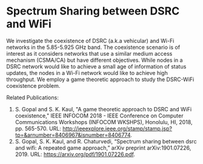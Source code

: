 # Spectrum Sharing between DSRC and WiFi

We investigate the coexistence of DSRC (a.k.a vehicular) and Wi-Fi networks in the 5.85-5.925 GHz band. The coexistence scenario is of interest as it considers networks that use a similar medium access mechanism (CSMA/CA) but have different objectives. While nodes in a DSRC network would like to achieve a small age of information of status updates, the nodes in a Wi-Fi network would like to achieve high throughput. We employ a game theoretic approach to study the DSRC-WiFi coexistence problem.

Related Publications:
1. S. Gopal and S. K. Kaul, "A game theoretic approach to DSRC and WiFi coexistence," IEEE INFOCOM 2018 - IEEE Conference on Computer Communications Workshops (INFOCOM WKSHPS), Honolulu, HI, 2018, pp. 565-570. URL: http://ieeexplore.ieee.org/stamp/stamp.jsp?tp=&arnumber=8406967&isnumber=8406774.
2. S. Gopal, S. K. Kaul, and R. Chaturvedi, “Spectrum sharing between dsrc and wifi: A repeated game approach,” arXiv preprint arXiv:1901.07226, 2019. URL: https://arxiv.org/pdf/1901.07226.pdf.
